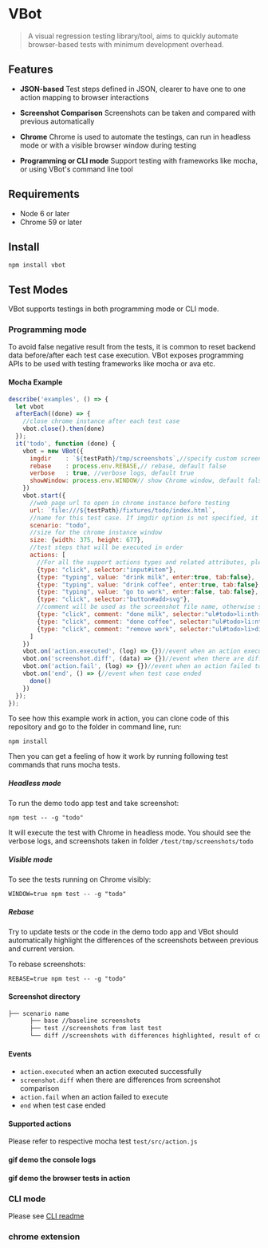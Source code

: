 # VBot
> A visual regression testing library/tool, aims to quickly automate browser-based tests with minimum development overhead.

## Features
 - **JSON-based**
 Test steps defined in JSON, clearer to have one to one action mapping to browser interactions

 - **Screenshot Comparison**
 Screenshots can be taken and compared with previous automatically

 - **Chrome**
 Chrome is used to automate the testings, can run in headless mode or with a visible browser window during testing

 - **Programming or CLI mode**
 Support testing with frameworks like mocha, or using VBot's command line tool

## Requirements
 - Node 6 or later
 - Chrome 59 or later

## Install
`npm install vbot`

## Test Modes
VBot supports testings in both programming mode or CLI mode.

### Programming mode
To avoid false negative result from the tests, it is common to reset backend data before/after each test case execution. VBot exposes programming APIs to be used with testing frameworks like mocha or ava etc.

#### Mocha Example

```javascript
describe('examples', () => {
  let vbot
  afterEach((done) => {
    //close chrome instance after each test case
    vbot.close().then(done)
  });
  it('todo', function (done) {
    vbot = new VBot({
      imgdir    : `${testPath}/tmp/screenshots`,//specify custom screenshots' file paths
      rebase    : process.env.REBASE,// rebase, default false
      verbose   : true, //verbose logs, default true
      showWindow: process.env.WINDOW// show Chrome window, default false
    })
    vbot.start({
      //web page url to open in chrome instance before testing
      url: `file:///${testPath}/fixtures/todo/index.html`,
      //name for this test case. If imgdir option is not specified, it will use this name as a screenshot folder
      scenario: "todo",
      //size for the chrome instance window
      size: {width: 375, height: 677},
      //test steps that will be executed in order
      actions: [
        //For all the support actions types and related attributes, please refer to the action tests
        {type: "click", selector:"input#item"},
        {type: "typing", value: "drink milk", enter:true, tab:false},
        {type: "typing", value: "drink coffee", enter:true, tab:false},
        {type: "typing", value: "go to work", enter:false, tab:false},
        {type: "click", selector:"button#add>svg"},
        //comment will be used as the screenshot file name, otherwise selectorstring will be used
        {type: "click", comment: "done milk", selector:"ul#todo>li:nth-child(3)>div>button:nth-child(2)>svg", screenshot:true},
        {type: "click", comment: "done coffee", selector:"ul#todo>li:nth-child(2)>div>button:nth-child(2)>svg", screenshot:true},
        {type: "click", comment: "remove work", selector:"ul#todo>li>div>button:nth-child(1)>svg", screenshot:true}
      ]
    })
    vbot.on('action.executed', (log) => {})//event when an action executed successfully
    vbot.on('screenshot.diff', (data) => {})//event when there are differences from screenshot comparison
    vbot.on('action.fail', (log) => {})//event when an action failed to execute
    vbot.on('end', () => {//event when test case ended
      done()
    })
  });
});
```

To see how this example work in action, you can clone code of this repository and go to the folder in command line, run:

`npm install`

Then you can get a feeling of how it work by running following test commands that runs mocha tests.

##### Headless mode
To run the demo todo app test and take screenshot:

`npm test -- -g "todo"`

It will execute the test with Chrome in headless mode. You should see the verbose logs, and screenshots taken in folder `/test/tmp/screenshots/todo`

##### Visible mode
To see the tests running on Chrome visibly:

`WINDOW=true npm test -- -g "todo"`

##### Rebase
Try to update tests or the code in the demo todo app and VBot should automatically highlight the differences of the screenshots between previous and current version.

To rebase screenshots:

`REBASE=true npm test -- -g "todo"`

#### Screenshot directory
```bash
├── scenario name
      ├── base //baseline screenshots
      ├── test //screenshots from last test
      └── diff //screenshots with differences highlighted, result of comparing screenshots in base and test directory
```

#### Events

 - `action.executed` when an action executed successfully
 - `screenshot.diff` when there are differences from screenshot comparison
 - `action.fail` when an action failed to execute
 - `end` when test case ended

#### Supported actions
Please refer to respective mocha test `test/src/action.js`

#### gif demo the console logs
#### gif demo the browser tests in action

### CLI mode
Please see [CLI readme](cli.md)

### chrome extension
